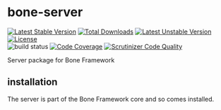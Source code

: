 # bone-server

[![Latest Stable Version](https://poser.pugx.org/delboy1978uk/bone-server/v/stable)](https://packagist.org/packages/delboy1978uk/bone-server) [![Total Downloads](https://poser.pugx.org/delboy1978uk/bone/downloads)](https://packagist.org/packages/delboy1978uk/bone) [![Latest Unstable Version](https://poser.pugx.org/delboy1978uk/bone-server/v/unstable)](https://packagist.org/packages/delboy1978uk/bone-server) [![License](https://poser.pugx.org/delboy1978uk/bone-server/license)](https://packagist.org/packages/delboy1978uk/bone-server)<br />
![build status](https://github.com/delboy1978uk/bone-server/actions/workflows/master.yml/badge.svg) [![Code Coverage](https://scrutinizer-ci.com/g/delboy1978uk/bone-server/badges/coverage.png?b=master)](https://scrutinizer-ci.com/g/delboy1978uk/bone-server/?branch=master) [![Scrutinizer Code Quality](https://scrutinizer-ci.com/g/delboy1978uk/bone-server/badges/quality-score.png?b=master)](https://scrutinizer-ci.com/g/delboy1978uk/bone-server/?branch=master)<br />

Server package for Bone Framework
## installation
The server is part of the Bone Framework core and so comes installed.
